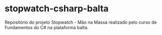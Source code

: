 # stopwatch-csharp-balta
Repositório do projeto Stopwatch - Mão na Massa realizado pelo curso de Fundamentos do C# na plataforma balta.

